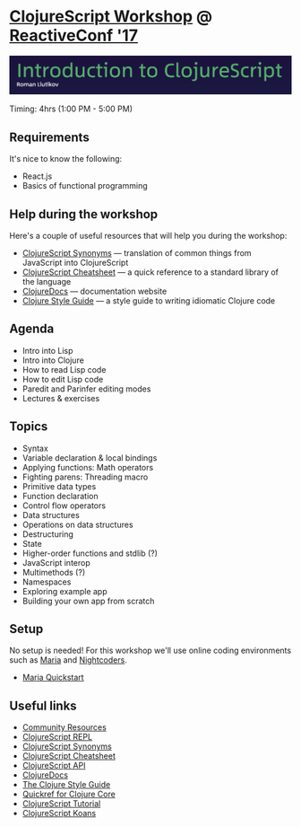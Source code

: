 # [ClojureScript Workshop](https://reactiveconf.com/workshop/introduction-to-clojurescript) @ [ReactiveConf '17](https://reactiveconf.com/2017/)

![](logo.png)

Timing: 4hrs (1:00 PM - 5:00 PM)

## Requirements

It's nice to know the following:

- React.js
- Basics of functional programming

## Help during the workshop

Here's a couple of useful resources that will help you during the workshop:

- [ClojureScript Synonyms](https://kanaka.github.io/clojurescript/web/synonym.html) — translation of common things from JavaScript into ClojureScript
- [ClojureScript Cheatsheet](http://cljs.info/cheatsheet/) — a quick reference to a standard library of the language
- [ClojureDocs](https://clojuredocs.org/) — documentation website
- [Clojure Style Guide](https://github.com/bbatsov/clojure-style-guide) — a style guide to writing idiomatic Clojure code

## Agenda

- Intro into Lisp
- Intro into Clojure
- How to read Lisp code
- How to edit Lisp code
- Paredit and Parinfer editing modes
- Lectures & exercises

## Topics

- Syntax
- Variable declaration & local bindings
- Applying functions: Math operators
- Fighting parens: Threading macro
- Primitive data types
- Function declaration
- Control flow operators
- Data structures
- Operations on data structures
- Destructuring
- State
- Higher-order functions and stdlib (?)
- JavaScript interop
- Multimethods (?)
- Namespaces
- Exploring example app
- Building your own app from scratch

## Setup

No setup is needed! For this workshop we'll use online coding environments such as [Maria](https://www.maria.cloud/) and [Nightcoders](http://nightcoders.net/).

- [Maria Quickstart](https://www.maria.cloud/quickstart)

## Useful links

- [Community Resources](http://clojure.org/community/resources)
- [ClojureScript REPL](http://jaredforsyth.com/reepl/)
- [ClojureScript Synonyms](https://kanaka.github.io/clojurescript/web/synonym.html)
- [ClojureScript Cheatsheet](http://cljs.info/cheatsheet/)
- [ClojureScript API](http://cljs.github.io/api/)
- [ClojureDocs](https://clojuredocs.org/)
- [The Clojure Style Guide](https://github.com/bbatsov/clojure-style-guide)
- [Quickref for Clojure Core](https://clojuredocs.org/quickref)
- [ClojureScript Tutorial](https://www.niwi.nz/cljs-workshop/)
- [ClojureScript Koans](http://clojurescriptkoans.com/)
